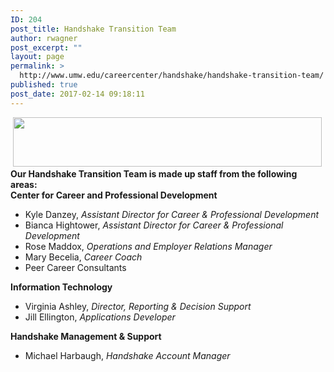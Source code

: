 ```yaml
---
ID: 204
post_title: Handshake Transition Team
author: rwagner
post_excerpt: ""
layout: page
permalink: >
  http://www.umw.edu/careercenter/handshake/handshake-transition-team/
published: true
post_date: 2017-02-14 09:18:11
---
```

<div class="content-main"> <img class=" wp-image-171 alignnone" src="http://www.umw.edu/careercenter/wp-content/uploads/sites/41/2016/12/hs-logo-primary-lg-300x48.png" alt="" width="494" height="79" /></div>
<div class="content-main"></div>
<div class="content-main"><strong>Our Handshake Transition Team is made up staff from the following areas:</strong></div>
<div class="content-main"><strong>Center for Career and Professional Development</strong></div>
<ul>
 	<li class="content-main">Kyle Danzey, <em>Assistant Director for Career &amp; Professional Development</em></li>
 	<li class="content-main">Bianca Hightower, <em>Assistant Director for Career &amp; Professional Development</em></li>
 	<li class="content-main">Rose Maddox, <em>Operations and Employer Relations Manager</em></li>
 	<li class="content-main">Mary Becelia, <em>Career Coach</em></li>
 	<li class="content-main">Peer Career Consultants</li>
</ul>
<div class="content-main"></div>
<div class="content-main"></div>
<strong>Information Technology</strong>
<ul>
 	<li>Virginia Ashley, <em>Director, Reporting &amp; Decision Support</em></li>
 	<li>Jill Ellington, <em>Applications Developer</em></li>
</ul>
<strong>Handshake Management &amp; Support</strong>
<ul>
 	<li>Michael Harbaugh, <em>Handshake Account Manager</em></li>
</ul>